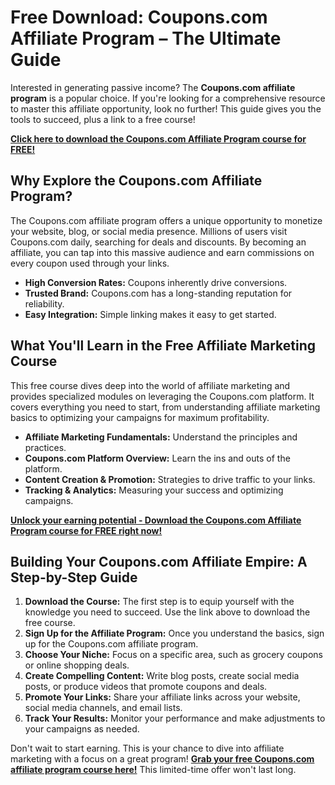 # Free Download: Coupons.com Affiliate Program – The Ultimate Guide

Interested in generating passive income? The **Coupons.com affiliate program** is a popular choice. If you're looking for a comprehensive resource to master this affiliate opportunity, look no further! This guide gives you the tools to succeed, plus a link to a free course!

[**Click here to download the Coupons.com Affiliate Program course for FREE!**](https://udemywork.com/coupons-com-affiliate-program)

## Why Explore the Coupons.com Affiliate Program?

The Coupons.com affiliate program offers a unique opportunity to monetize your website, blog, or social media presence. Millions of users visit Coupons.com daily, searching for deals and discounts. By becoming an affiliate, you can tap into this massive audience and earn commissions on every coupon used through your links.

*   **High Conversion Rates:** Coupons inherently drive conversions.
*   **Trusted Brand:** Coupons.com has a long-standing reputation for reliability.
*   **Easy Integration:** Simple linking makes it easy to get started.

## What You'll Learn in the Free Affiliate Marketing Course

This free course dives deep into the world of affiliate marketing and provides specialized modules on leveraging the Coupons.com platform. It covers everything you need to start, from understanding affiliate marketing basics to optimizing your campaigns for maximum profitability.

*   **Affiliate Marketing Fundamentals:** Understand the principles and practices.
*   **Coupons.com Platform Overview:** Learn the ins and outs of the platform.
*   **Content Creation & Promotion:** Strategies to drive traffic to your links.
*   **Tracking & Analytics:** Measuring your success and optimizing campaigns.

[**Unlock your earning potential - Download the Coupons.com Affiliate Program course for FREE right now!**](https://udemywork.com/coupons-com-affiliate-program)

## Building Your Coupons.com Affiliate Empire: A Step-by-Step Guide

1.  **Download the Course:** The first step is to equip yourself with the knowledge you need to succeed. Use the link above to download the free course.
2.  **Sign Up for the Affiliate Program:** Once you understand the basics, sign up for the Coupons.com affiliate program.
3.  **Choose Your Niche:** Focus on a specific area, such as grocery coupons or online shopping deals.
4.  **Create Compelling Content:** Write blog posts, create social media posts, or produce videos that promote coupons and deals.
5.  **Promote Your Links:** Share your affiliate links across your website, social media channels, and email lists.
6.  **Track Your Results:** Monitor your performance and make adjustments to your campaigns as needed.

Don't wait to start earning. This is your chance to dive into affiliate marketing with a focus on a great program! **[Grab your free Coupons.com affiliate program course here!](https://udemywork.com/coupons-com-affiliate-program)** This limited-time offer won't last long.
